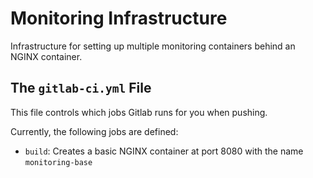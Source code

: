 # Monitoring Infrastructure

Infrastructure for setting up multiple monitoring containers behind an NGINX
container.

## The `gitlab-ci.yml` File

This file controls which jobs Gitlab runs for you when pushing.

Currently, the following jobs are defined:

+ `build`: Creates a basic NGINX container at port 8080 with the name `monitoring-base`
